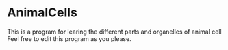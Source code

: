 AnimalCells
===========
This is a program for learing the different parts and organelles of animal cell 
Feel free to edit this program as you please.
